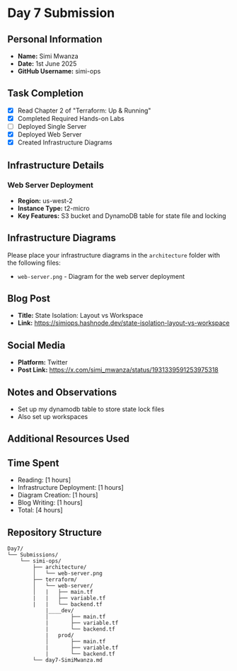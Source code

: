 # Day 7 Submission

## Personal Information
- **Name:** Simi Mwanza
- **Date:** 1st June 2025
- **GitHub Username:** simi-ops

## Task Completion
- [x] Read Chapter 2 of "Terraform: Up & Running"
- [x] Completed Required Hands-on Labs
- [ ] Deployed Single Server
- [x] Deployed Web Server
- [x] Created Infrastructure Diagrams

## Infrastructure Details

### Web Server Deployment
- **Region:** us-west-2
- **Instance Type:** t2-micro
- **Key Features:** S3 bucket and DynamoDB table for state file and locking

## Infrastructure Diagrams
Please place your infrastructure diagrams in the `architecture` folder with the following files:
- `web-server.png` - Diagram for the web server deployment

## Blog Post
- **Title:** State Isolation: Layout vs Workspace
- **Link:** https://simiops.hashnode.dev/state-isolation-layout-vs-workspace

## Social Media
- **Platform:** Twitter
- **Post Link:** https://x.com/simi_mwanza/status/1931339591253975318

## Notes and Observations
- Set up my dynamodb table to store state lock files
- Also set up workspaces
## Additional Resources Used


## Time Spent
- Reading: [1 hours]
- Infrastructure Deployment: [1 hours]
- Diagram Creation: [1 hours]
- Blog Writing: [1 hours]
- Total: [4 hours]

## Repository Structure
```
Day7/
└── Submissions/
    └── simi-ops/
        ├── architecture/
        │   └── web-server.png
        ├── terraform/
        │   └── web-server/
        │   |   ├── main.tf
        |   |   ├── variable.tf
        |   |   └── backend.tf
            |____dev/
            │       ├── main.tf
            |       ├── variable.tf
            |       └── backend.tf 
            |   prod/ 
            │       ├── main.tf
            |       ├── variable.tf
            |       └── backend.tf 
        └── day7-SimiMwanza.md
``` 



